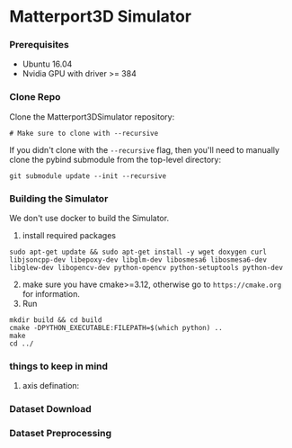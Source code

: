 # Matterport3D Simulator
### Prerequisites

- Ubuntu 16.04
- Nvidia GPU with driver >= 384

### Clone Repo

Clone the Matterport3DSimulator repository:
```
# Make sure to clone with --recursive
```
If you didn't clone with the `--recursive` flag, then you'll need to manually clone the pybind submodule from the top-level directory:
```
git submodule update --init --recursive
```
### Building the Simulator
We don't use docker to build the Simulator.
1. install required packages
```
sudo apt-get update && sudo apt-get install -y wget doxygen curl libjsoncpp-dev libepoxy-dev libglm-dev libosmesa6 libosmesa6-dev libglew-dev libopencv-dev python-opencv python-setuptools python-dev
```
2. make sure you have cmake>=3.12, otherwise go to `https://cmake.org` for information.
3. Run 
```
mkdir build && cd build
cmake -DPYTHON_EXECUTABLE:FILEPATH=$(which python) ..
make
cd ../
```

### things to keep in mind
1. axis defination: 
### Dataset Download

### Dataset Preprocessing

